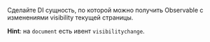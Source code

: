 Сделайте DI сущность, по которой можно получить Observable с изменениями visibility текущей страницы.

**Hint**: на `document` есть ивент `visibilitychange`.

